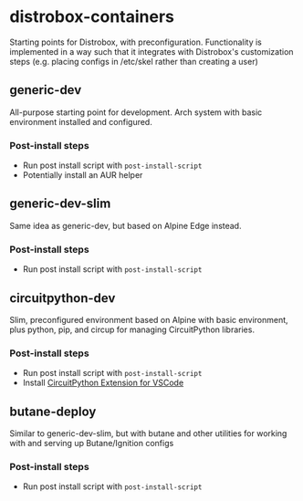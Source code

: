 # distrobox-containers
Starting points for Distrobox, with preconfiguration. Functionality is implemented in a way such that it integrates with Distrobox's customization steps (e.g. placing configs in /etc/skel rather than creating a user)

## generic-dev
All-purpose starting point for development. Arch system with basic environment installed and configured.

### Post-install steps
- Run post install script with `post-install-script`
- Potentially install an AUR helper

## generic-dev-slim
Same idea as generic-dev, but based on Alpine Edge instead.

### Post-install steps
- Run post install script with `post-install-script`

## circuitpython-dev
Slim, preconfigured environment based on Alpine with basic environment, plus python, pip, and circup for managing CircuitPython libraries.

### Post-install steps
- Run post install script with `post-install-script`
- Install [CircuitPython Extension for VSCode](https://marketplace.visualstudio.com/items?itemName=joedevivo.vscode-circuitpython)

## butane-deploy
Similar to generic-dev-slim, but with butane and other utilities for working with and serving up Butane/Ignition configs

### Post-install steps
- Run post install script with `post-install-script`